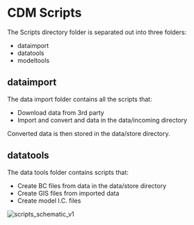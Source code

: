 # CDM Scripts

The Scripts directory folder is separated out into three folders:

* dataimport
* datatools
* modeltools

## dataimport

The data import folder contains all the scripts that:
  * Download data from 3rd party
  * Import and convert and data in the data/incoming directory

Converted data is then stored in the data/store directory.

## datatools

The data tools folder contains scripts that:
  * Create BC files from data in the data/store directory
  * Create GIS files from imported data
  * Create model I.C. files


![scripts_schematic_v1](https://user-images.githubusercontent.com/19967037/126591194-e87579a5-c026-4a04-90b1-f41a513e83f9.png)
